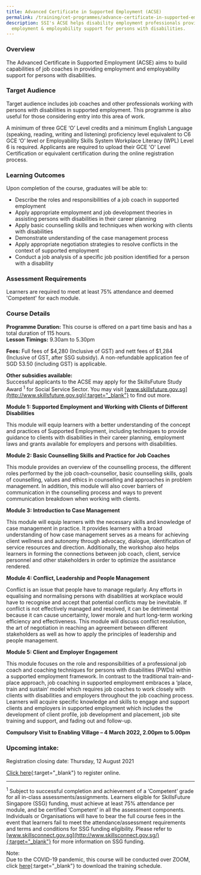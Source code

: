 ```yaml
---
title: Advanced Certificate in Supported Employment (ACSE)
permalink: /training/cet-programmes/advance-certificate-in-supported-employment/
description: SSI's ACSE helps disability employment professionals provide better
  employment & employability support for persons with disabilities.
---
```


### Overview

The Advanced Certificate in Supported Employment (ACSE) aims to build capabilities of job coaches in providing employment and employability support for persons with disabilities.

### Target Audience

Target audience includes job coaches and other professionals working with persons with disabilities in supported employment. This programme is also useful for those considering entry into this area of work. 
  
A minimum of three GCE ‘O’ Level credits and a minimum English Language (speaking, reading, writing and listening) proficiency level equivalent to C6 GCE ‘O’ level or Employability Skills System Workplace Literacy (WPL) Level 6 is required. Applicants are required to upload their GCE 'O' Level Certification or equivalent certification during the online registration process.

### Learning Outcomes

Upon completion of the course, graduates will be able to:

-   Describe the roles and responsibilities of a job coach in supported employment
-   Apply appropriate employment and job development theories in assisting persons with disabilities in their career planning
-   Apply basic counselling skills and techniques when working with clients with disabilities
-   Demonstrate understanding of the case management process
-   Apply appropriate negotiation strategies to resolve conflicts in the context of supported employment
-   Conduct a job analysis of a specific job position identified for a person with a disability

### Assessment Requirements

Learners are required to meet at least 75% attendance and deemed 'Competent' for each module.

### Course Details

**Programme Duration:** This course is offered on a part time basis and has a total duration of 115 hours.  
**Lesson Timings:**  9.30am to 5.30pm

**Fees:** Full fees of $4,280 (Inclusive of GST) and nett fees of $1,284 (Inclusive of GST, after SSG subsidy). A non-refundable application fee of SGD 53.50 (including GST) is applicable.  
  
**Other subsidies available:**  
Successful applicants to the ACSE may apply for the SkillsFuture Study Award <sup>1</sup> for Social Service Sector. You may visit [www.skillsfuture.gov.sg](http://www.skillsfuture.gov.sg){:target="_blank"}    to find out more.  
  
**Module 1: Supported Employment and Working with Clients of Different Disabilities**  
  
This module will equip learners with a better understanding of the concept and practices of Supported Employment, including techniques to provide guidance to clients with disabilities in their career planning, employment laws and grants available for employers and persons with disabilities.  
  
**Module 2: Basic Counselling Skills and Practice for Job Coaches**  
  
This module provides an overview of the counselling process, the different roles performed by the job coach-counsellor, basic counselling skills, goals of counselling, values and ethics in counselling and approaches in problem management.  In addition, this module will also cover barriers of communication in the counselling process and ways to prevent communication breakdown when working with clients.   
  
**Module 3: Introduction to Case Management**  
  
This module will equip learners with the necessary skills and knowledge of case management in practice. It provides learners with a broad understanding of how case management serves as a means for achieving client wellness and autonomy through advocacy, dialogue, identification of service resources and direction. Additionally, the workshop also helps learners in forming the connections between job coach, client, service personnel and other stakeholders in order to optimize the assistance rendered.  
  
**Module 4: Conflict, Leadership and People Management**  
  
Conflict is an issue that people have to manage regularly. Any efforts in equalising and normalising persons with disabilities at workplace would have to recognise and accept that potential conflicts may be inevitable. If conflict is not effectively managed and resolved, it can be detrimental because it can cause uncertainty, lower morale and hurt long-term working efficiency and effectiveness. This module will discuss conflict resolution, the art of negotiation in reaching an agreement between different stakeholders as well as how to apply the principles of leadership and people management. 
  
**Module 5: Client and Employer Engagement**  
  
This module focuses on the role and responsibilities of a professional job coach and coaching techniques for persons with disabilities (PWDs) within a supported employment framework. In contrast to the traditional train-and-place approach, job coaching in supported employment embraces a ‘place, train and sustain’ model which requires job coaches to work closely with clients with disabilities and employers throughout the job coaching process. Learners will acquire specific knowledge and skills to engage and support clients and employers in supported employment which includes the development of client profile, job development and placement, job site training and support, and fading out and follow-up.  
  
**Compulsory Visit to Enabling Village – 4 March 2022, 2.00pm to 5.00pm**

### **Upcoming intake:**

Registration closing date: Thursday, 12 August 2021 
  
[Click here](https://e-services.ncss.gov.sg//Training/Course/DetailProgramme/6d4ec4f3-87d9-eb11-8179-000c296ee030){:target="_blank"}     to register online.

----------

<sup>1</sup> Subject to successful completion and achievement of a ‘Competent’ grade for all in-class assessments/assignments. Learners eligible for SkillsFuture Singapore (SSG) funding, must achieve at least 75% attendance per module, and be certified ‘Competent’ in all the assessment components. Individuals or Organisations will have to bear the full course fees in the event that learners fail to meet the attendance/assessment requirements and terms and conditions for SSG funding eligibility. Please refer to [www.skillsconnect.gov.sg](http://www.skillsconnect.gov.sg/){:target="_blank"}    for more information on SSG funding.

  
Note:  
Due to the COVID-19 pandemic, this course will be conducted over ZOOM, click  [here](https://e-services.ncss.gov.sg/Training/Course/DetailProgramme/d906481c-ddb2-eb11-8177-000c296ee030){:target="_blank"}     to download the training schedule.

